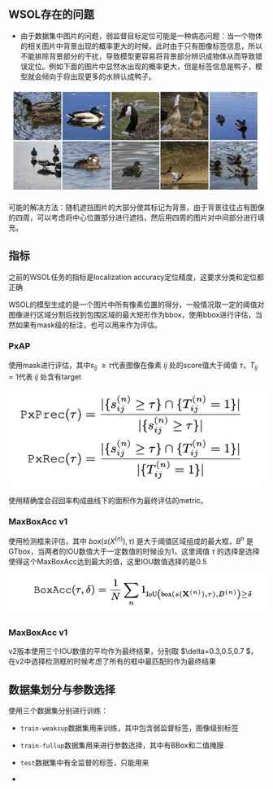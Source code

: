 



## WSOL存在的问题

- 由于数据集中图片的问题，弱监督目标定位可能是一种病态问题：当一个物体的相关图片中背景出现的概率更大的时候，此时由于只有图像标签信息，所以不能排除背景部分的干扰，导致模型更容易将背景部分辨识成物体从而导致错误定位。例如下面的图片中显然水出现的概率更大，但是标签信息是鸭子，模型就会倾向于将出现更多的水辨认成鸭子。

![image-20210301194215077](image-20210301194215077.png)

可能的解决方法：随机遮挡图片的大部分使其标记为背景，由于背景往往占有图像的四周，可以考虑将中心位置部分进行遮挡，然后用四周的图片对中间部分进行填充。



## 指标

之前的WSOL任务的指标是localization accuracy定位精度，这要求分类和定位都正确

WSOL的模型生成的是一个图片中所有像素位置的得分，一般情况取一定的阈值对图像进行区域分割后找到包围区域的最大矩形作为bbox，使用bbox进行评估，当然如果有mask级的标注，也可以用来作为评估。

### PxAP

使用mask进行评估，其中$s_{ij}\ \geq \tau$代表图像在像素 $ij$ 处的score值大于阈值 $\tau$，$T_{ij}=1$代表 $ij$ 处含有target

![image-20210301204042547](image-20210301204042547.png)

使用精确度会召回率构成曲线下的面积作为最终评估的metric。

### MaxBoxAcc v1

使用检测框来评估，其中 $box(s(X^{(n)}),\tau)$ 是大于阈值区域组成的最大框，$B^{n}$ 是GTbox，当两者的IOU数值大于一定数值的时候设为1，这里阈值 $\tau$ 的选择是选择使得这个MaxBoxAcc达到最大的值，这里IOU数值选择的是0.5

![image-20210301205012697](image-20210301205012697.png)

### MaxBoxAcc v1

v2版本使用三个IOU数值的平均作为最终结果，分别取 $\delta=0.3,0.5,0.7 $，在v2中选择检测框的时候考虑了所有的框中最匹配的作为最终结果

## 数据集划分与参数选择

使用三个数据集分别进行训练：

- `train-weaksup`数据集用来训练，其中包含弱监督标签，图像级别标签

- `train-fullup`数据集用来进行参数选择，其中有BBox和二值掩膜

- `test`数据集中有全监督的标签，只能用来

- 

  









